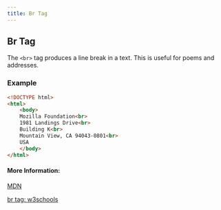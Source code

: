 ```yaml
---
title: Br Tag
---
```

## Br Tag

The `<br>` tag produces a line break in a text. This is useful for poems and addresses.

### Example
```html
<!DOCTYPE html>
<html>
	<body>
    Mozilla Foundation<br>
    1981 Landings Drive<br>
    Building K<br>
    Mountain View, CA 94043-0801<br>
    USA
	</body>
</html>
```

#### More Information:

[MDN](https://developer.mozilla.org/en-US/docs/Web/HTML/Element/br)

[br tag: w3schools](https://www.w3schools.com/tags/tag_br.asp)
